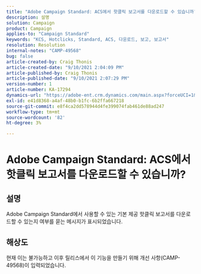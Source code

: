 ```yaml
---
title: "Adobe Campaign Standard: ACS에서 핫클릭 보고서를 다운로드할 수 있습니까?"
description: 설명
solution: Campaign
product: Campaign
applies-to: "Campaign Standard"
keywords: "KCS, Hotclicks, Standard, ACS, 다운로드, 보고, 보고서"
resolution: Resolution
internal-notes: "CAMP-49568"
bug: false
article-created-by: Craig Thonis
article-created-date: "9/10/2021 2:04:09 PM"
article-published-by: Craig Thonis
article-published-date: "9/10/2021 2:07:29 PM"
version-number: 1
article-number: KA-17294
dynamics-url: "https://adobe-ent.crm.dynamics.com/main.aspx?forceUCI=1&pagetype=entityrecord&etn=knowledgearticle&id=55d3edf4-3f12-ec11-b6e6-000d3a597bfc"
exl-id: e41d8368-a4af-48b0-b1fc-6b2ffa667218
source-git-commit: e8f4ca2dd578944d4fe399074fab461de88ad247
workflow-type: tm+mt
source-wordcount: '82'
ht-degree: 3%

---
```


# Adobe Campaign Standard: ACS에서 핫클릭 보고서를 다운로드할 수 있습니까?

## 설명


Adobe Campaign Standard에서 사용할 수 있는 기본 제공 핫클릭 보고서를 다운로드할 수 있는지 여부를 묻는 메시지가 표시되었습니다.


## 해상도


현재 이는 불가능하고 이후 릴리스에서 이 기능을 만들기 위해 개선 사항(CAMP-49568)이 입력되었습니다.
